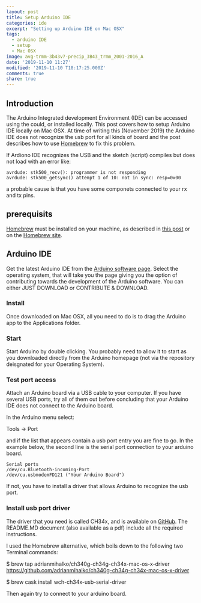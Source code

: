 ```yaml
---
layout: post
title: Setup Arduino IDE
categories: ide
excerpt: "Setting up Arduino IDE on Mac OSX"
tags:
  - arduino IDE
  - setup
  - Mac OSX
image: avg-trmm-3b43v7-precip_3B43_trmm_2001-2016_A
date: '2019-11-10 11:27'
modified: '2019-11-10 T18:17:25.000Z'
comments: true
share: true
---
```


## Introduction

The Arduino Integrated development Environment (IDE) can be accessed using the could, or installed locally. This post covers how to setup Arduino IDE locally on Mac OSX. At time of writing this (November 2019) the Arduino IDE does not recognize the usb port for all kinds of board and the post describes how to use [<span class='app'>Homebrew</span>](https://brew.sh) to fix this problem.

If <span class='app'>Ardiono IDE</span> recognizes the USB and the sketch (script) compiles but does not load with an error like:

```
avrdude: stk500_recv(): programmer is not responding
avrdude: stk500_getsync() attempt 1 of 10: not in sync: resp=0x00
```

a probable cause is that you have some componets connected to your rx and tx pins.

## prerequisits

[<span class='app'>Homebrew</span>](https://brew.sh) must be installed on your machine, as described in [this post](https://karttur.github.io/setup-theme-blog/blog/install-imagemagick/#installation) or on the [Homebrew site](https://brew.sh).

## Arduino IDE

Get the latest <span class='app'>Arduino IDE</span> from the [Arduino software page](https://www.arduino.cc/en/main/software). Select the operating system, that will take you the page giving you the option of contributing towards the development of the Arduino software. You can either <span class='button'>JUST DOWNLOAD</span> or <span class='button'>CONTRIBUTE & DOWNLOAD</span>.

### Install

Once downloaded on Mac OSX, all you need to do is to drag the <span class='app'>Arduino</span> app to the <span class='file'>Applications</span> folder.

### Start

Start <span class='app'>Arduino</span> by double clicking. You probably need to allow it to start as you downloaded directly from the Arduino homepage (not via the repository deisgnated for your Operating System).

### Test port access

Attach an Arduino board via a USB cable to your computer. If you have several USB ports, try all of them out before concluding that your <span class='app'>Arduino IDE</span> does not connect to the Arduino board.

In the Arduino menu select:

<span class='menu'>Tools -> Port</span>

and if the list that appears contain a usb port entry you are fine to go. In the example below, the second line is the serial port connection to your arduino board.

```
Serial ports
/dev/cu.Bluetooth-incoming-Port
/dev/cu.usbmodemFD121 ("Your Arduino Board")
```

If not, you have to install a driver that allows <span class='app'>Arduino</span> to recognize the usb port.

### Install usb port driver

The driver that you need is called CH34x, and is available on [GitHub](https://github.com/adrianmihalko/ch340g-ch34g-ch34x-mac-os-x-driver). The <span class='file'>README.MD</span> document (also available as a pdf) include all the required instructions.

I used the Homebrew alternative, which boils down to the following two <span class='app'>Terminal</span> commands:

<span class='terminal'>$ brew tap adrianmihalko/ch340g-ch34g-ch34x-mac-os-x-driver https://github.com/adrianmihalko/ch340g-ch34g-ch34x-mac-os-x-driver</span>

<span class='terminal'>$ brew cask install wch-ch34x-usb-serial-driver</span>

Then again try to connect to your arduino board.

